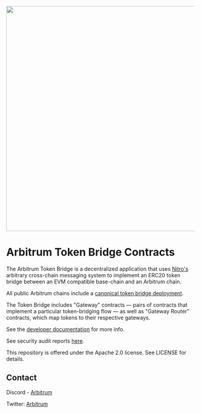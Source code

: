 <p align="center"><img src="docs/assets/arbitrum_horizontal_logo.png" width="600"></p>

# Arbitrum Token Bridge Contracts

The Arbitrum Token Bridge is a decentralized application that uses [Nitro's](https://github.com/OffchainLabs/nitro) arbitrary cross-chain messaging system to implement an ERC20 token bridge between an EVM compatible base-chain and an Arbitrum chain.

All public Arbitrum chains include a [canonical token bridge deployment](https://developer.arbitrum.io/useful-addresses#token-bridge).

The Token Bridge includes "Gateway" contracts — pairs of contracts that implement a particular token-bridging flow — as well as "Gateway Router" contracts, which map tokens to their respective gateways.

See the [developer documentation](https://developer.arbitrum.io/asset-bridging) for more info.

See security audit reports [here](./audits).

This repository is offered under the Apache 2.0 license. See LICENSE for details.

## Contact

Discord - [Arbitrum](https://discord.com/invite/5KE54JwyTs)

Twitter: [Arbitrum](https://twitter.com/arbitrum)
